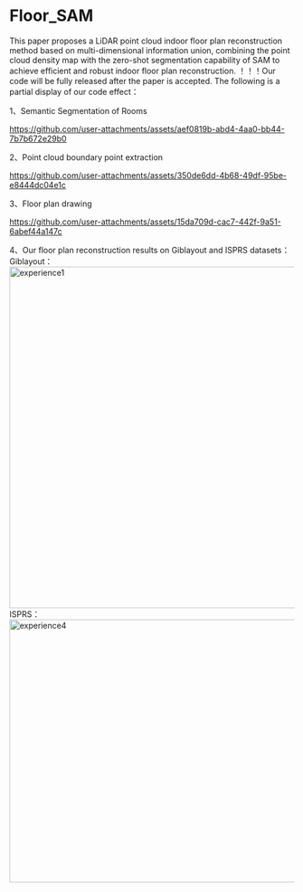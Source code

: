 # Floor_SAM
This paper proposes a LiDAR point cloud indoor floor plan reconstruction method based on multi-dimensional information union, combining the point cloud density map with the zero-shot segmentation capability of SAM to achieve efficient and robust indoor floor plan reconstruction.
！！！Our code will be fully released after the paper is accepted.
The following is a partial display of our code effect：


1、Semantic Segmentation of Rooms

https://github.com/user-attachments/assets/aef0819b-abd4-4aa0-bb44-7b7b672e29b0

2、Point cloud boundary point extraction

https://github.com/user-attachments/assets/350de6dd-4b68-49df-95be-e8444dc04e1c

3、Floor plan drawing

https://github.com/user-attachments/assets/15da709d-cac7-442f-9a51-6abef44a147c

4、Our floor plan reconstruction results on Giblayout and ISPRS datasets：
Giblayout：
<img width="905" height="604" alt="experience1" src="https://github.com/user-attachments/assets/4822b72d-cb79-45b6-86fb-b50d3b3c9aa1" />
ISPRS：
<img width="1326" height="465" alt="experience4" src="https://github.com/user-attachments/assets/69458dfe-e9c6-405d-a80b-a4f664b7952f" />
